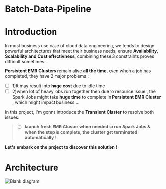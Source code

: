 # Batch-Data-Pipeline

# Introduction

In most business use case of cloud data engineering, we tends to design powerful architectures that meet their business needs, ensure **Availability, Scalability and Cost effectivness**, combining these 3 constraints proves difficult sometimes. 

**Persistent EMR Clusters** remain alive **all the time**, even when a job has completed, they have 2 major problems : 
- [ ] 1)It may result into **huge cost** due to idle time
- [ ] 2)when lot of heavy jobs run together then due to resource issue , the Spark Jobs might take **huge time** to complete in **Persistent EMR Cluster** , which might impact business ...

In this project, I'm gonna introduce the **Transient Cluster**  to resolve both issues: 
> - [ ]  **launch fresh EMR Cluster when needed to run Spark Jobs & when the step is complete, the cluster get terminated automatically !** 

**Let's embark on the project to discover this solution !** 

# Architecture 
![Blank diagram](https://github.com/hafsaelgha/Batch-Data-Pipeline/assets/99973359/ec68c67a-a18f-4bc5-b10b-5da37baab97d)


